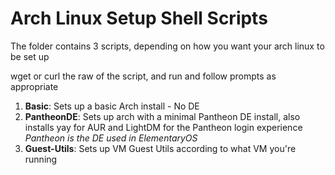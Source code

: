 # Arch Linux Setup Shell Scripts

The folder contains 3 scripts, depending on how you want your arch linux to be set up

wget or curl the raw of the script, and run and follow prompts as appropriate

1. **Basic**: Sets up a basic Arch install - No DE
2. **PantheonDE**: Sets up arch with a minimal Pantheon DE install, also installs yay for AUR and LightDM for the Pantheon login experience
    _Pantheon is the DE used in ElementaryOS_
3. **Guest-Utils**: Sets up VM Guest Utils according to what VM you're running
